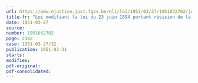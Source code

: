 ```yaml
---
url: https://www.ejustice.just.fgov.be/eli/loi/1951/03/27/1951032702/justel
title-fr: "Loi modifiant la loi du 23 juin 1894 portant révision de la loi du 3 avril 1851 sur les sociétés mutualistes"
date: 1951-03-27
source:
number: 1951032702
page: 2342
case: 1951-03-27/32
publication: 1951-03-31
starts:
modifies:
pdf-original:
pdf-consolidated:
---
```


